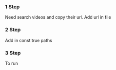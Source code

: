 ### 1 Step
Need search videos and copy their url.
Add url in file

### 2 Step
Add in const true paths

### 3 Step
To run
